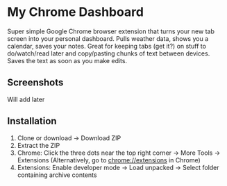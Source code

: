 # My Chrome Dashboard

Super simple Google Chrome browser extension that turns your new tab screen into your personal dashboard. Pulls weather data, shows you a calendar, saves your notes. Great for keeping tabs (get it?) on stuff to do/watch/read later and copy/pasting chunks of text between devices. Saves the text as soon as you make edits.

## Screenshots

Will add later

## Installation

1. Clone or download -> Download ZIP
2. Extract the ZIP
3. Chrome: Click the three dots near the top right corner -> More Tools ->  Extensions (Alternatively, go to [chrome://extensions](chrome://extensions) in Chrome)
4. Extensions: Enable developer mode -> Load unpacked -> Select folder containing archive contents
